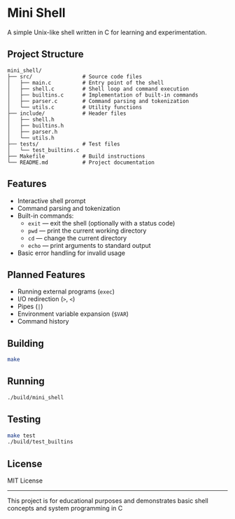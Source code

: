 # Mini Shell

A simple Unix-like shell written in C for learning and experimentation.

## Project Structure

```
mini_shell/
├── src/                # Source code files
│   ├── main.c          # Entry point of the shell
│   ├── shell.c         # Shell loop and command execution
│   ├── builtins.c      # Implementation of built-in commands
│   ├── parser.c        # Command parsing and tokenization
│   └── utils.c         # Utility functions
├── include/            # Header files
│   ├── shell.h
│   ├── builtins.h
│   ├── parser.h
│   └── utils.h
├── tests/              # Test files
│   └── test_builtins.c
├── Makefile            # Build instructions
└── README.md           # Project documentation
```


## Features

- Interactive shell prompt
- Command parsing and tokenization
- Built-in commands:
  - `exit` — exit the shell (optionally with a status code)
  - `pwd` — print the current working directory
  - `cd` — change the current directory
  - `echo` — print arguments to standard output
- Basic error handling for invalid usage

## Planned Features

- Running external programs (`exec`)
- I/O redirection (`>`, `<`)
- Pipes (`|`)
- Environment variable expansion (`$VAR`)
- Command history

## Building

```bash
make
```

## Running

```bash
./build/mini_shell
```

## Testing

```bash
make test
./build/test_builtins
```

## License

MIT License

---

This project is for educational purposes and demonstrates basic shell concepts and system programming in C


